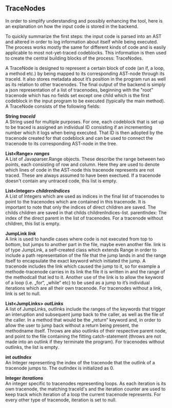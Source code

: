 ## TraceNodes
In order to simplify understanding and possibly enhancing the tool, here is an explanation on how the input code is stored in the backend. 

To quickly summarize the first steps: the input code is parsed into an AST and altered in order to log information about itself while being executed. The process works mostly the same for different kinds of code and is easily applicable to most not-yet-traced codeblocks. This information is then used to create the central building blocks of the process: TraceNodes.

A TraceNode is designed to represent a certain block of code (an if, a loop, a method etc.) by being mapped to its corresponding AST-node through its traceId. It also stores metadata about it’s position in the program run as well as its relation to other tracenodes. The final output of the backend is simply a json representation of a list of tracenodes, beginning with the "root" tracenode which has no fields set except one child which is the first codeblock in the input program to be executed (typically the main method). A TraceNode consists of the following fields: 


__String _**traceId**___ <br>
A String used for multiple purposes. For one, each codeblock that is set up to be traced is assigned an individual ID consisting if an incrementing number which it logs when being executed. That ID is then adopted by the tracenode created for that codeblock and can be used to connect the tracenode to its corresponding AST-node in the tree. 

__List\<Range\> _**ranges**___ <br>
A List of Javaparser.Range objects. These describe the range between two points, each consisting of row and column. Here they are used to denote which lines of code in the AST-node this tracenode represents are not traced. These are always assumed to have been exectued. If a tracenode doesn't contain any untraced code, this list is empty.

__List\<Integer\> _**childrenIndices**___ <br>
A List of Integers which are used as indices in the final list of tracenodes to point to the tracenodes which are contained in this tracenode. It is important to note that only the indices of direct children are saved. The childs children are saved in that childs childrenIndices-list. parentIndex: The index of the direct parent in the list of tracenodes. For a tracenode without children, this list is empty.

__JumpLink _**link**___ <br>
A link is used to handle cases where code is not executed from top to bottom, but jumps to another part in the file, maybe even another file. link is of type JumpLink, a self-created class which extends Range in order to include a path representation of the file that the jump lands in and the range itself to encapsulate the exact keyword which initiated the jump. A tracenode includes the link which caused the jump to it, so for example a methode-tracenode carries in its link the file it is written in and the range of the methodcall that led to it. Another use of the link is to allow the keyword of a loop (i.e. „for“, „while“ etc) to be used as a jump to it’s individual iterations which are all their own tracenode. For tracenodes without a link, link is set to null.

__List\<JumpLinks\> _**outLinks**___ <br>
A list of JumpLinks, outlinks include the ranges of the keywords that trigger an interuption and subsequent jump back to the caller, as well as the file of the caller. In a method that would be the „return“ keyword and, in order to allow the user to jump back without a return being present, the methodname itself. Throws are also outlinks of their respective parent node, and point to the file containing the fitting catch-statement (throws are not made into an outlink if they terminate the program). For tracenodes without outlinks, the list is empty.

__int _**outIndex**___ <br>
An Integer representing the index of the tracenode that the outlink of a tracenode jumps to. The outIndex is initialized as 0. 

__Integer _**iterations**___ <br>
An integer specific to tracenodes representing loops. As each iteration is its own tracenode, the matching traceId's and the iteration counter are used to keep track which iteration of a loop the current tracenode represents. For every other type of tracenode, iteration is set to null.